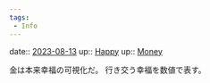 ```yaml
---
tags:
 - Info
---
```


date:: [2023-08-13](/Daily_Note/2023-08-13.md)
up:: [Happy](Bar/Novel/Topics/Happy.md)
up:: [Money](Bar/Novel/Topics/Money.md)

金は本来幸福の可視化だ。
行き交う幸福を数値で表す。